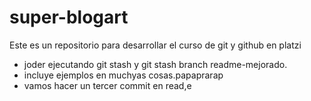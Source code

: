 # super-blogart
Este es un repositorio para desarrollar el curso de git y github en platzi
* joder ejecutando git stash y git stash branch readme-mejorado.
* incluye ejemplos en muchyas cosas.papaprarap
* vamos hacer un tercer commit en read,e
 